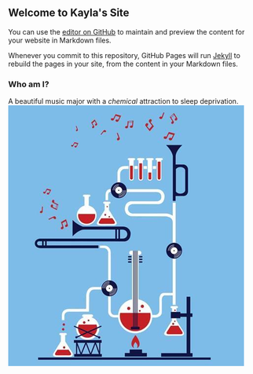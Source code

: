 ## Welcome to Kayla's Site

You can use the [editor on GitHub](https://github.com/RandomStranger937/tmp/edit/master/index.md) to maintain and preview the content for your website in Markdown files.

Whenever you commit to this repository, GitHub Pages will run [Jekyll](https://jekyllrb.com/) to rebuild the pages in your site, from the content in your Markdown files.

### Who am I?

A beautiful music major with a _chemical_ attraction to sleep deprivation.
![Profile pic](pics/Music-Chem-1.jpg)
